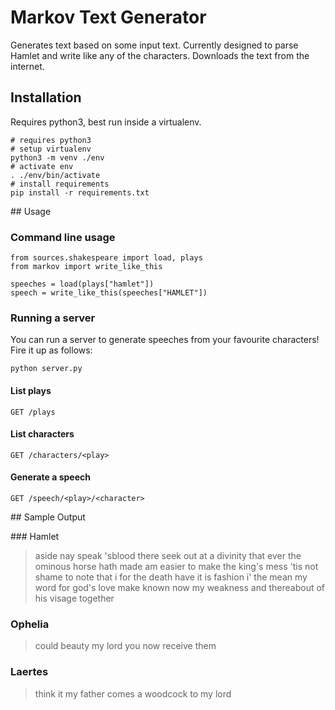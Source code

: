 # Markov Text Generator

Generates text based on some input text. Currently designed to parse Hamlet and
write like any of the characters. Downloads the text from the internet.

## Installation

Requires python3, best run inside a virtualenv.

    # requires python3
    # setup virtualenv
    python3 -m venv ./env
    # activate env
    . ./env/bin/activate
    # install requirements
    pip install -r requirements.txt

## Usage

### Command line usage

    from sources.shakespeare import load, plays
    from markov import write_like_this

    speeches = load(plays["hamlet"])
    speech = write_like_this(speeches["HAMLET"])

### Running a server

You can run a server to generate speeches from your favourite characters! Fire
it up as follows:

    python server.py

#### List plays

    GET /plays

#### List characters

    GET /characters/<play>

#### Generate a speech

    GET /speech/<play>/<character>

## Sample Output

### Hamlet

> aside nay speak 'sblood there seek out at a divinity that ever the ominous horse hath made am easier to make the king's mess 'tis not shame to note that i for the death have it is fashion i' the mean my word for god's love make known now my weakness and thereabout of his visage together

### Ophelia

> could beauty my lord you now receive them

### Laertes

> think it my father comes a woodcock to my lord
